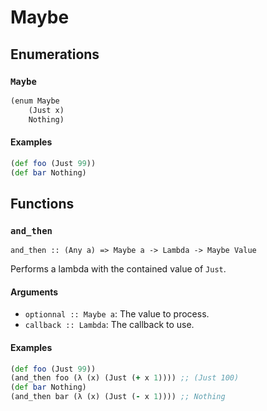 Maybe
=====

Enumerations
------------

### `Maybe`

```clojure
(enum Maybe
	(Just x)
	Nothing)
```

#### Examples

```clojure
(def foo (Just 99))
(def bar Nothing)
```

Functions
---------

### `and_then`

`and_then :: (Any a) => Maybe a -> Lambda -> Maybe Value`

Performs a lambda with the contained value of `Just`.

#### Arguments

* `optionnal :: Maybe a`: The value to process.
* `callback :: Lambda`: The callback to use.

#### Examples

```clojure
(def foo (Just 99))
(and_then foo (λ (x) (Just (+ x 1)))) ;; (Just 100)
(def bar Nothing)
(and_then bar (λ (x) (Just (- x 1)))) ;; Nothing
```

